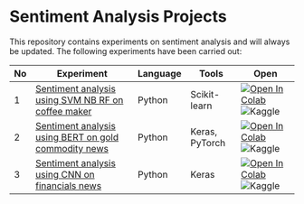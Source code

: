 # Sentiment Analysis Projects

This repository contains experiments on sentiment analysis and will always be updated. The following experiments have been carried out:

| **No** | **Experiment** | **Language** | **Tools** | **Open** |
| --- | --- | --- | --- | --- |
| 1   | [Sentiment analysis using SVM NB RF on coffee maker](https://github.com/kangnurrohman/sentiment-analysis-projects/blob/8fa95d34d99df93c1a1aab887d312772d75a3610/src/sentiment-analysis-using-svm-nb-rf-on-coffee-maker.ipynb) | Python | Scikit-learn | <a href="https://colab.research.google.com/github/kangnurrohman/sentiment-analysis-projects/blob/main/src/sentiment-analysis-using-svm-nb-rf-on-coffee-maker.ipynb"><img data-canonical-src="https://colab.research.google.com/assets/colab-badge.svg" alt="Open In Colab" src="https://camo.githubusercontent.com/84f0493939e0c4de4e6dbe113251b4bfb5353e57134ffd9fcab6b8714514d4d1/68747470733a2f2f636f6c61622e72657365617263682e676f6f676c652e636f6d2f6173736574732f636f6c61622d62616467652e737667"></a> <a href="https://www.kaggle.com/code/ainurrohmanbwx/sentiment-analysis-using-svm-nb-rf-on-coffee-maker?scriptVersionId=123888049"><img data-canonical-src="https://kaggle.com/static/images/open-in-kaggle.svg" src="https://camo.githubusercontent.com/a08ca511178e691ace596a95d334f73cf4ce06e83a5c4a5169b8bb68cac27bef/68747470733a2f2f6b6167676c652e636f6d2f7374617469632f696d616765732f6f70656e2d696e2d6b6167676c652e737667" title="Open in Kaggle" alt="Kaggle" align="left"></a> |
| 2   | [Sentiment analysis using BERT on gold commodity news](https://github.com/kangnurrohman/sentiment-analysis-projects/blob/28ee29f0552381a4f17516fea2745a93113b750c/src/sentiment-analysis-using-bert-on-commodity-news.ipynb) | Python | Keras, PyTorch | <a href="https://colab.research.google.com/github/kangnurrohman/sentiment-analysis-projects/blob/main/src/sentiment-analysis-using-bert-on-commodity-news.ipynb"><img data-canonical-src="https://colab.research.google.com/assets/colab-badge.svg" alt="Open In Colab" src="https://camo.githubusercontent.com/84f0493939e0c4de4e6dbe113251b4bfb5353e57134ffd9fcab6b8714514d4d1/68747470733a2f2f636f6c61622e72657365617263682e676f6f676c652e636f6d2f6173736574732f636f6c61622d62616467652e737667"></a> <a href="https://www.kaggle.com/code/ainurrohmanbwx/sentiment-analysis-using-bert-on-commodity-news?scriptVersionId=123809710"><img data-canonical-src="https://kaggle.com/static/images/open-in-kaggle.svg" src="https://camo.githubusercontent.com/a08ca511178e691ace596a95d334f73cf4ce06e83a5c4a5169b8bb68cac27bef/68747470733a2f2f6b6167676c652e636f6d2f7374617469632f696d616765732f6f70656e2d696e2d6b6167676c652e737667" title="Open in Kaggle" alt="Kaggle" align="left"></a>    |
| 3   | [Sentiment analysis using CNN on financials news](https://github.com/kangnurrohman/sentiment-analysis-projects/blob/fbe9d22a6d247baa31b6d48038756672454d6506/src/sentiment-analysis-using-cnn-on-financials-news.ipynb) | Python | Keras | <a href="https://colab.research.google.com/github/kangnurrohman/sentiment-analysis-projects/blob/main/src/sentiment-analysis-using-cnn-on-financials-news.ipynb"><img data-canonical-src="https://colab.research.google.com/assets/colab-badge.svg" alt="Open In Colab" src="https://camo.githubusercontent.com/84f0493939e0c4de4e6dbe113251b4bfb5353e57134ffd9fcab6b8714514d4d1/68747470733a2f2f636f6c61622e72657365617263682e676f6f676c652e636f6d2f6173736574732f636f6c61622d62616467652e737667"></a> <a href="https://www.kaggle.com/code/ainurrohmanbwx/sentiment-analysis-using-cnn-on-financials-news?scriptVersionId=123769775"><img data-canonical-src="https://kaggle.com/static/images/open-in-kaggle.svg" src="https://camo.githubusercontent.com/a08ca511178e691ace596a95d334f73cf4ce06e83a5c4a5169b8bb68cac27bef/68747470733a2f2f6b6167676c652e636f6d2f7374617469632f696d616765732f6f70656e2d696e2d6b6167676c652e737667" title="Open in Kaggle" alt="Kaggle" align="left"></a> |
